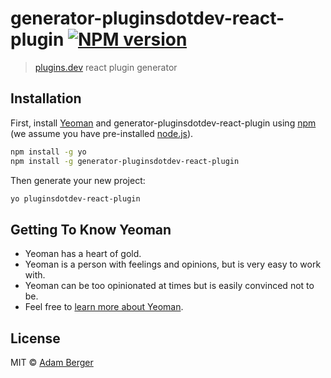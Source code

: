 # generator-pluginsdotdev-react-plugin [![NPM version][npm-image]][npm-url]
> [plugins.dev](https://plugins.dev) react plugin generator

## Installation

First, install [Yeoman](http://yeoman.io) and generator-pluginsdotdev-react-plugin using [npm](https://www.npmjs.com/) (we assume you have pre-installed [node.js](https://nodejs.org/)).

```bash
npm install -g yo
npm install -g generator-pluginsdotdev-react-plugin
```

Then generate your new project:

```bash
yo pluginsdotdev-react-plugin
```

## Getting To Know Yeoman

 * Yeoman has a heart of gold.
 * Yeoman is a person with feelings and opinions, but is very easy to work with.
 * Yeoman can be too opinionated at times but is easily convinced not to be.
 * Feel free to [learn more about Yeoman](http://yeoman.io/).

## License

MIT © [Adam Berger](plugins.dev)


[npm-image]: https://badge.fury.io/js/generator-pluginsdotdev-react-plugin.svg
[npm-url]: https://npmjs.org/package/generator-pluginsdotdev-react-plugin
[travis-image]: https://travis-ci.com/pluginsdotdev/generator-pluginsdotdev-react-plugin.svg?branch=master
[travis-url]: https://travis-ci.com/pluginsdotdev/generator-pluginsdotdev-react-plugin
[daviddm-image]: https://david-dm.org/pluginsdotdev/generator-pluginsdotdev-react-plugin.svg?theme=shields.io
[daviddm-url]: https://david-dm.org/pluginsdotdev/generator-pluginsdotdev-react-plugin
